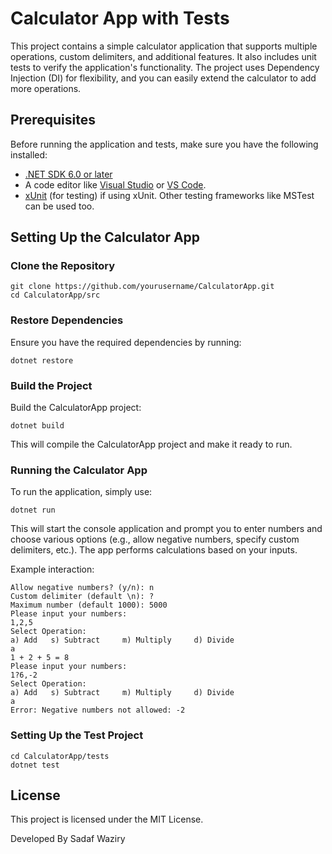 # Calculator App with Tests

This project contains a simple calculator application that supports multiple operations, custom delimiters, and additional features. It also includes unit tests to verify the application's functionality. The project uses Dependency Injection (DI) for flexibility, and you can easily extend the calculator to add more operations.

## Prerequisites

Before running the application and tests, make sure you have the following installed:

- [.NET SDK 6.0 or later](https://dotnet.microsoft.com/download)
- A code editor like [Visual Studio](https://visualstudio.microsoft.com/) or [VS Code](https://code.visualstudio.com/).
- [xUnit](https://xunit.net/) (for testing) if using xUnit. Other testing frameworks like MSTest can be used too.

## Setting Up the Calculator App

### Clone the Repository

    git clone https://github.com/yourusername/CalculatorApp.git
    cd CalculatorApp/src

### Restore Dependencies
Ensure you have the required dependencies by running:

    dotnet restore

### Build the Project
Build the CalculatorApp project:

    dotnet build

This will compile the CalculatorApp project and make it ready to run.

### Running the Calculator App
To run the application, simply use:

    dotnet run

This will start the console application and prompt you to enter numbers and choose various options (e.g., allow negative numbers, specify custom delimiters, etc.). The app performs calculations based on your inputs.

Example interaction:

    Allow negative numbers? (y/n): n
    Custom delimiter (default \n): ?
    Maximum number (default 1000): 5000
    Please input your numbers: 
    1,2,5
    Select Operation: 
    a) Add   s) Subtract     m) Multiply     d) Divide
    a
    1 + 2 + 5 = 8
    Please input your numbers: 
    1?6,-2
    Select Operation: 
    a) Add   s) Subtract     m) Multiply     d) Divide
    a
    Error: Negative numbers not allowed: -2

### Setting Up the Test Project
    cd CalculatorApp/tests
    dotnet test

## License

This project is licensed under the MIT License.

Developed By Sadaf Waziry




